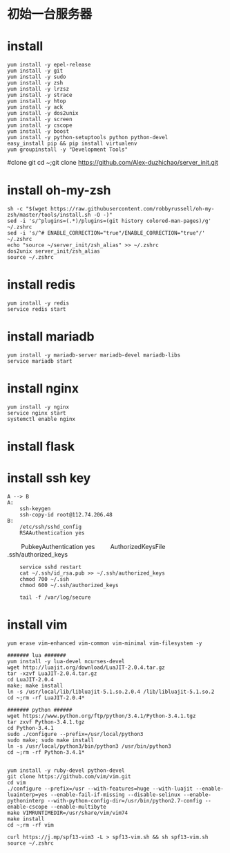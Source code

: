 初始一台服务器 
==============  

# install 
    yum install -y epel-release
   	yum install -y git
	yum install -y sudo
	yum install -y zsh
	yum install -y lrzsz
	yum install -y strace
	yum install -y htop
	yum install -y ack
	yum install -y dos2unix
	yum install -y screen
	yum install -y cscope
	yum install -y boost
	yum install -y python-setuptools python python-devel
	easy_install pip && pip install virtualenv
	yum groupinstall -y "Development Tools"



#clone git
	cd ~;git clone https://github.com/Alex-duzhichao/server_init.git


# install oh-my-zsh
	sh -c "$(wget https://raw.githubusercontent.com/robbyrussell/oh-my-zsh/master/tools/install.sh -O -)"
	sed -i 's/^plugins=(.*)/plugins=(git history colored-man-pages)/g' ~/.zshrc
	sed -i 's/^# ENABLE_CORRECTION="true"/ENABLE_CORRECTION="true"/' ~/.zshrc
	echo "source ~/server_init/zsh_alias" >> ~/.zshrc
	dos2unix server_init/zsh_alias
	source ~/.zshrc

# install redis
	yum install -y redis
	service redis start

# install mariadb
	yum install -y mariadb-server mariadb-devel mariadb-libs
	service mariadb start

# install nginx
	yum install -y nginx
  	service nginx start
  	systemctl enable nginx

# install flask

# install ssh key 
	A --> B
	A:
		ssh-keygen
		ssh-copy-id root@112.74.206.48
	B:
		/etc/ssh/sshd_config
		RSAAuthentication yes
　　    PubkeyAuthentication yes
　　    AuthorizedKeysFile .ssh/authorized_keys
	
		service sshd restart
		cat ~/.ssh/id_rsa.pub >> ~/.ssh/authorized_keys
		chmod 700 ~/.ssh
        chmod 600 ~/.ssh/authorized_keys

        tail -f /var/log/secure

# install vim
    yum erase vim-enhanced vim-common vim-minimal vim-filesystem -y

	####### lua #######
	yum install -y lua-devel ncurses-devel
	wget http://luajit.org/download/LuaJIT-2.0.4.tar.gz
	tar -xzvf LuaJIT-2.0.4.tar.gz
	cd LuaJIT-2.0.4
	make; make install
	ln -s /usr/local/lib/libluajit-5.1.so.2.0.4 /lib/libluajit-5.1.so.2
	cd ~;rm -rf LuaJIT-2.0.4*

	####### python ######
	wget https://www.python.org/ftp/python/3.4.1/Python-3.4.1.tgz
	tar zxvf Python-3.4.1.tgz
	cd Python-3.4.1
	sudo ./configure --prefix=/usr/local/python3
	sudo make; sudo make install
	ln -s /usr/local/python3/bin/python3 /usr/bin/python3
	cd ~;rm -rf Python-3.4.1*


	yum install -y ruby-devel python-devel
    git clone https://github.com/vim/vim.git
    cd vim
    ./configure --prefix=/usr --with-features=huge --with-luajit --enable-luainterp=yes --enable-fail-if-missing --disable-selinux --enable-pythoninterp --with-python-config-dir=/usr/bin/python2.7-config --enable-cscope --enable-multibyte
    make VIMRUNTIMEDIR=/usr/share/vim/vim74
    make install
    cd ~;rm -rf vim

    curl https://j.mp/spf13-vim3 -L > spf13-vim.sh && sh spf13-vim.sh    
    source ~/.zshrc

